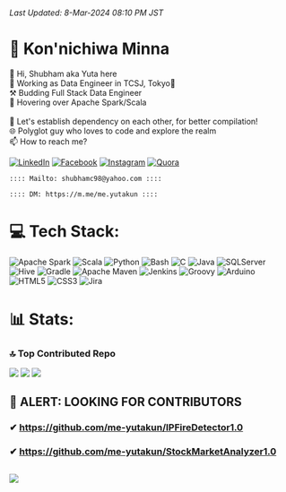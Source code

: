 ###### Last Updated: 8-Mar-2024 08:10 PM JST

# 👋 Kon'nichiwa Minna
💫 Hi, Shubham aka Yuta here<br>
💼 Working as Data Engineer in TCSJ, Tokyo🗼<br>
⚒️ Budding Full Stack Data Engineer<br>
🌱 Hovering over Apache Spark/Scala<br><br>
💞️ Let's establish dependency on each other, for better compilation!<br>
🌐 Polyglot guy who loves to code and explore the realm<br>
📫 How to reach me?

[![LinkedIn](https://img.shields.io/badge/LinkedIn-%230077B5.svg?logo=linkedin&logoColor=white)](https://linkedin.com/in/me.yutakun) [![Facebook](https://img.shields.io/badge/Facebook-%231877F2.svg?logo=Facebook&logoColor=white)](https://facebook.com/me.yutakun) [![Instagram](https://img.shields.io/badge/Instagram-%23E4405F.svg?logo=Instagram&logoColor=white)](https://instagram.com/me.yutakun) [![Quora](https://img.shields.io/badge/Quora-%23B92B27.svg?logo=Quora&logoColor=white)](https://quora.com/profile/Shubham-Chakraborty-39)

    :::: Mailto: shubhamc98@yahoo.com ::::

    :::: DM: https://m.me/me.yutakun ::::

# 💻 Tech Stack:
![Apache Spark](https://img.shields.io/badge/Spark-FDEE21?style=for-the-badge&logo=apachespark&logoColor=black) ![Scala](https://img.shields.io/badge/scala-%23DC322F.svg?style=for-the-badge&logo=scala&logoColor=white) ![Python](https://img.shields.io/badge/python-E7815B?style=for-the-badge&logo=python&logoColor=ffffff) ![Bash](https://img.shields.io/badge/Bash-%23202F40.svg?style=for-the-badge&logo=gnu-bash&logoColor=white) ![C](https://img.shields.io/badge/c-%23823F58.svg?style=for-the-badge&logo=c&logoColor=white) ![Java](https://img.shields.io/badge/java-%236C545E.svg?style=for-the-badge&logo=openjdk&logoColor=white) ![SQLServer](https://img.shields.io/badge/SQL%20Server-1C5A9E?style=for-the-badge&logo=microsoft%20sql%20server&logoColor=white) ![Hive](https://img.shields.io/badge/Hive-C1FF33?style=for-the-badge&logo=apachehive&logoColor=black) ![Gradle](https://img.shields.io/badge/Gradle-02303A.svg?style=for-the-badge&logo=Gradle&logoColor=white) ![Apache Maven](https://img.shields.io/badge/Maven-C71A36?style=for-the-badge&logo=Apache%20Maven&logoColor=white) ![Jenkins](https://img.shields.io/badge/jenkins-%232A2E46.svg?style=for-the-badge&logo=jenkins&logoColor=white) ![Groovy](https://img.shields.io/badge/Groovy-2B3887.svg?style=for-the-badge&logo=Apache+Groovy&logoColor=white) ![Arduino](https://img.shields.io/badge/-Arduino-00979D?style=for-the-badge&logo=Arduino&logoColor=white) ![HTML5](https://img.shields.io/badge/html5-%23E34F26.svg?style=for-the-badge&logo=html5&logoColor=white) ![CSS3](https://img.shields.io/badge/css3-%231572B6.svg?style=for-the-badge&logo=css3&logoColor=white) ![Jira](https://img.shields.io/badge/jira-%232C3DF4.svg?style=for-the-badge&logo=jira&logoColor=white)

# 📊 Stats:
### 🔝 Top Contributed Repo
![](https://github-contributor-stats.vercel.app/api?username=me-yutakun&limit=5&theme=dark&combine_all_yearly_contributions=true)
![](https://github-readme-streak-stats.herokuapp.com/?user=me-yutakun&theme=dark&hide_border=true)
![](https://github-readme-stats.vercel.app/api/top-langs/?username=me-yutakun&theme=dark&hide_border=true&include_all_commits=true&count_private=true&layout=compact)

## 🚨 ALERT: LOOKING FOR CONTRIBUTORS
### ✔ https://github.com/me-yutakun/IPFireDetector1.0
### ✔ https://github.com/me-yutakun/StockMarketAnalyzer1.0

[![](https://visitcount.itsvg.in/api?id=me-yutakun&icon=1&color=12)](https://visitcount.itsvg.in)
---
